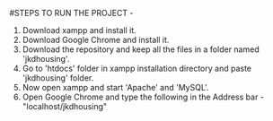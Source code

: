 #STEPS TO RUN THE PROJECT -

1. Download xampp and install it.
2. Download Google Chrome and install it.
3. Download the repository and keep all the files in a folder named 'jkdhousing'.
4. Go to 'htdocs' folder in xampp installation directory and paste 'jkdhousing' folder.
5. Now open xampp and start 'Apache' and 'MySQL'.
6. Open Google Chrome and type the following in the Address bar - "localhost/jkdhousing"
